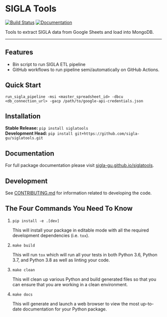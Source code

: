 # SIGLA Tools

[![Build Status](https://github.com/sigla-gu/siglatools/workflows/Build%20Master/badge.svg)](https://github.com/sigla-gu/siglatools/actions)
[![Documentation](https://github.com/sigla-gu/siglatools/workflows/Documentation/badge.svg)](https://sigla-gu.github.io/siglatools)

Tools to extract SIGLA data from Google Sheets and load into MongoDB.

---

## Features
* Bin script to run SIGLA ETL pipeline
* GitHub workflows to run pipeline semi/automatically on GitHub Actions.

## Quick Start
```
run_sigla_pipeline -msi <master_spreadsheet_id> -dbcu <db_connection_url> -gacp /path/to/google-api-credentials.json
```

## Installation
**Stable Release:** `pip install siglatools`<br>
**Development Head:** `pip install git+https://github.com/sigla-gu/siglatools.git`

## Documentation
For full package documentation please visit [sigla-gu.github.io/siglatools](https://sigla-gu.github.io/siglatools).

## Development
See [CONTRIBUTING.md](CONTRIBUTING.md) for information related to developing the code.

## The Four Commands You Need To Know
1. `pip install -e .[dev]`

    This will install your package in editable mode with all the required development dependencies (i.e. `tox`).

2. `make build`

    This will run `tox` which will run all your tests in both Python 3.6, Python 3.7, and Python 3.8 as well as linting
    your code.

3. `make clean`

    This will clean up various Python and build generated files so that you can ensure that you are working in a clean
    environment.

4. `make docs`

    This will generate and launch a web browser to view the most up-to-date documentation for your Python package.
